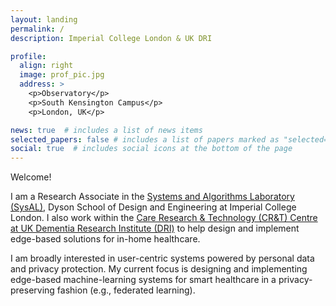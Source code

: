 ```yaml
---
layout: landing
permalink: /
description: Imperial College London & UK DRI

profile:
  align: right
  image: prof_pic.jpg
  address: >
    <p>Observatory</p>
    <p>South Kensington Campus</p>
    <p>London, UK</p>

news: true  # includes a list of news items
selected_papers: false # includes a list of papers marked as "selected={true}"
social: true  # includes social icons at the bottom of the page
---
```


Welcome!

I am a Research Associate in the [Systems and Algorithms Laboratory
(SysAL)](https://www.imperial.ac.uk/systems-algorithms-design-lab/), Dyson
School of Design and Engineering at Imperial College London. I also work within
the [Care Research & Technology (CR&T) Centre at UK Dementia Research Institute
(DRI)](https://ukdri.ac.uk/centres/care-research-technology) to help design and
implement edge-based solutions for in-home healthcare.

I am broadly interested in user-centric systems powered by personal data and
privacy protection. My current focus is designing and implementing edge-based
machine-learning systems for smart healthcare in a privacy-preserving fashion
(e.g., federated learning).